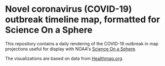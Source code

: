 # Novel coronavirus (COVID-19) outbreak timeline map, formatted for Science On a Sphere


This repository contains a daily rendering of the COVID-19 outbreak in map projections useful for display with NOAA's [Science On a Sphere](http://sos.noaa.gov/).

The visualizations are based on data from [Healthmap.org](https://www.healthmap.org/covid-19/).


